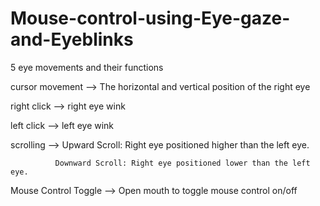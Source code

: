 # Mouse-control-using-Eye-gaze-and-Eyeblinks

5 eye movements and their functions

cursor movement --> The horizontal and vertical position of the right eye

right click --> right eye wink 

left click --> left eye wink 

scrolling --> Upward Scroll: Right eye positioned higher than the left eye.

              Downward Scroll: Right eye positioned lower than the left eye.
              
Mouse Control Toggle --> Open mouth to toggle mouse control on/off
